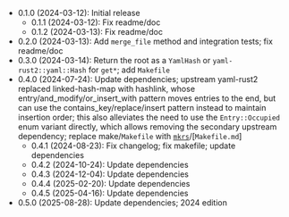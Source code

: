 * 0.1.0 (2024-03-12): Initial release
    * 0.1.1 (2024-03-12): Fix readme/doc
    * 0.1.2 (2024-03-13): Fix readme/doc
* 0.2.0 (2024-03-13): Add `merge_file` method and integration tests; fix readme/doc
* 0.3.0 (2024-03-14): Return the root as a `YamlHash` or `yaml-rust2::yaml::Hash` for `get*`; add `Makefile`
* 0.4.0 (2024-07-24): Update dependencies; upstream yaml-rust2 replaced linked-hash-map with hashlink, whose entry/and_modify/or_insert_with pattern moves entries to the end, but can use the contains_key/replace/insert pattern instead to maintain insertion order; this also alleviates the need to use the `Entry::Occupied` enum variant directly, which allows removing the secondary upstream dependency; replace make/`Makefile` with [`mkrs`]/[`Makefile.md`]
    * 0.4.1 (2024-08-23): Fix changelog; fix makefile; update dependencies
    * 0.4.2 (2024-10-24): Update dependencies
    * 0.4.3 (2024-12-04): Update dependencies
    * 0.4.4 (2025-02-20): Update dependencies
    * 0.4.5 (2025-04-16): Update dependencies
* 0.5.0 (2025-08-28): Update dependencies; 2024 edition

[`mkrs`]: https://crates.io/crates/mkrs

